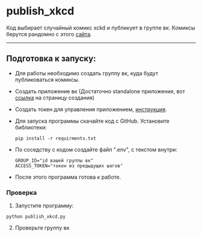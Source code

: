 # publish_xkcd
Код выбирает случайный комикс xckd и публикует в группе вк. Комиксы берутся рандомно c этого [сайта](https://xkcd.com/).

----
## Подготовка к запуску: ##
  * Для работы необходимо создать группу вк, куда будут публиковаться комиксы.
  * Создать приложение вк (Достаточно standalone приложения, вот [ссылка](https://vk.com/apps?act=manage) на страницу создания)
  * Создать токен для управления приложением, [инструкция](https://vk.com/dev/implicit_flow_user).
  * Для запуска программы скачайте код с GitHub. Установите библиотеки:
  
     ```
     pip install -r requirments.txt
     ```
  * По соседству с кодом создайте файл ".env", с текстом внутри:
  
     ```
    GROUP_ID="id вашей группы вк"
    ACCESS_TOKEN="токен из предыдущих шагов"
     ```
  * После этого программа готова к работе.
### Проверка ###
1. Запустите программу:
```
python publish_xkcd.py
```
2. Проверьте группу вк
